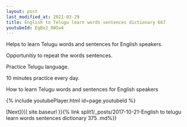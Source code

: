 ```yaml
---
layout: post
last_modified_at: 2021-03-29
title: English to Telugu learn words sentences dictionary 667 
youtubeId: EgBo2_0WIw4
---
```

 
 
Helps to learn Telugu words and sentences for English speakers.

Opportunitiy to repeat the words sentences. 

Practice Telugu language. 
 
10 minutes practice every day. 
 
How to learn Telugu words and sentences for English speakers 
 
{% include youtubePlayer.html id=page.youtubeId %}
 
 
[Next]({{ site.baseurl }}{% link  split1/_posts/2017-10-21-English to telugu learn words sentences dictionary 375 .md%})
 
